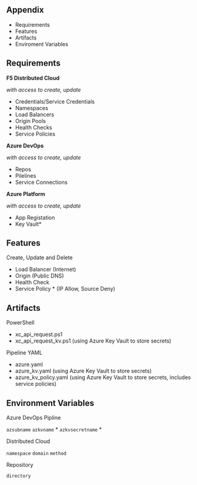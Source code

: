 
## Appendix

- Requirements
- Features
- Artifacts
- Enviroment Variables

## Requirements

**F5 Distributed Cloud**

*with access to create, update*

- Credentials/Service Credentials
- Namespaces
- Load Balancers
- Origin Pools
- Health Checks
- Service Policies

**Azure DevOps**

*with access to create, update*

- Repos
- Pilelines
- Service Connections

**Azure Platform**

*with access to create, update*

- App Registation
- Key Vault*

## Features

Create, Update and Delete
- Load Balancer (Internet)
- Origin (Public DNS)
- Health Check
- Service Policy * (IP Allow, Source Deny)

## Artifacts

PowerShell

- xc_api_request.ps1
- xc_api_request_kv.ps1 (using Azure Key Vault to store secrets)

Pipeline YAML

- azure.yaml
- azure_kv.yaml (using Azure Key Vault to store secrets)
- azure_kv_policy.yaml (using Azure Key Vault to store secrets, includes service policies)

## Environment Variables

Azure DevOps Pipline

`azsubname`
`azkvname` *
`azkvsecretname` *

Distributed Cloud

`namespace`
`domain`
`method`

Repository

`directory`


